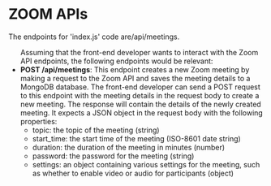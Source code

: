 <h1> ZOOM APIs </h1>
The endpoints for 'index.js' code are/api/meetings.
<ul>
Assuming that the front-end developer wants to interact with the Zoom API endpoints, the following endpoints would be relevant:
<li> <b>POST /api/meetings</b>: This endpoint creates a new Zoom meeting by making a request to the Zoom API and saves the meeting 
details to a MongoDB database. The front-end developer can send a POST request to this endpoint with the meeting details in the 
request body to create a new meeting. The response will contain the details of the newly created meeting. It expects a JSON object in the request body with the following properties:
<ul>
<li> topic: the topic of the meeting (string) </li>
<li> start_time: the start time of the meeting (ISO-8601 date string) </li>
<li> duration: the duration of the meeting in minutes (number) </li>
<li> password: the password for the meeting (string) </li>
<li> settings: an object containing various settings for the meeting, such as whether to enable video or audio for participants (object) </li>
</ul>
</li>
</ul>